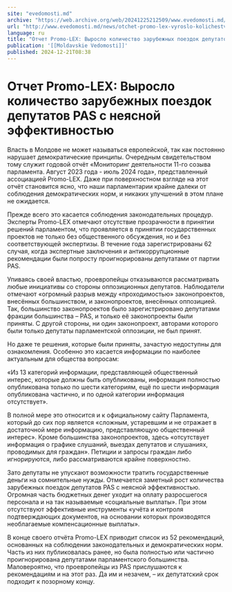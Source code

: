 ```yaml
---
site: "evedomosti.md"
archive: "https://web.archive.org/web/20241225212509/www.evedomosti.md/news/otchet-promo-lex-vyroslo-kolichestvo-zarubezhnyh-poezdok-dep"
url: "http://www.evedomosti.md/news/otchet-promo-lex-vyroslo-kolichestvo-zarubezhnyh-poezdok-dep"
language: ru
title: "Отчет Promo-LEX: Выросло количество зарубежных поездок депутатов PAS с неясной эффективностью"
publication: '[[Moldavskie Vedomosti]]'
published: 2024-12-21T08:38
---
```


# Отчет Promo-LEX: Выросло количество зарубежных поездок депутатов PAS с неясной эффективностью

Власть в Молдове не может называться европейской, так как постоянно нарушает демократические принципы. Очередным свидетельством тому служит годовой отчёт «Мониторинг деятельности 11-го созыва парламента. Август 2023 года - июль 2024 года», представленный ассоциацией Promo-LEX. Даже при поверхностном взгляде на этот отчёт становится ясно, что наши парламентарии крайне далеки от соблюдения демократических норм, и никаких улучшений в этом плане не ожидается.

Прежде всего это касается соблюдения законодательных процедур. Эксперты Promo-LEX отмечают отсутствие прозрачности в принятии решений парламентом, что проявляется в принятии государственных проектов не только без общественного обсуждения, но и без соответствующей экспертизы. В течение года зарегистрированы 62 случая, когда экспертные заключения и антикоррупционные рекомендации были попросту проигнорированы депутатами от партии PAS.

Упиваясь своей властью, проевропейцы отказываются рассматривать любые инициативы со стороны оппозиционных депутатов. Наблюдатели отмечают «огромный разрыв между «проходимостью» законопроектов, внесённых большинством, и законопроектов, внесённых оппозицией. Так, большинство законопроектов было зарегистрировано депутатами фракции большинства – PAS, и только её законопроекты были приняты. С другой стороны, ни один законопроект, авторами которого были только депутаты парламентской оппозиции, не был принят.

Но даже те решения, которые были приняты, зачастую недоступны для ознакомления. Особенно это касается информации по наиболее актуальным для общества вопросам:

«Из 13 категорий информации, представляющей общественный интерес, которые должны быть опубликованы, информация полностью опубликована только по шести категориям, ещё по шести информация опубликована частично, и по одной категории информация отсутствует».

В полной мере это относится и к официальному сайту Парламента, который до сих пор является «сложным, устаревшим и не отражает в достаточной мере информацию, представляющую общественный интерес». Кроме большинства законопроектов, здесь «отсутствует информация о графике слушаний, выездах депутатов и слушаниях, проводимых для граждан». Петиции и запросы граждан либо игнорируются, либо рассматриваются крайне поверхностно.

Зато депутаты не упускают возможности тратить государственные деньги на сомнительные нужды. Отмечается заметный рост количества зарубежных поездок депутатов PAS с неясной эффективностью. Огромная часть бюджетных денег уходит на оплату разросшегося персонала и на так называемые «социальные выплаты». При этом отсутствуют эффективные инструменты «учёта и контроля подтверждающих документов, на основании которых производятся необлагаемые компенсационные выплаты».

В конце своего отчёта Promo-LEX приводит список из 52 рекомендаций, основанных на соблюдении законодательных и демократических норм. Часть из них публиковалась ранее, но была полностью или частично проигнорирована депутатами парламентского большинства. Маловероятно, что проевропейцы из PAS прислушаются к рекомендациям и на этот раз. Да им и незачем, – их депутатский срок подходит к позорному концу.